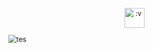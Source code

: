 <p align="center">
  <img src="https://postimg.cc/NyJ0WMpk/6fd2ee03" title=":v" alt=":v" width="40" >
</p>

![tes](https://postimg.cc/kR8X6y9T/691ac65a)
